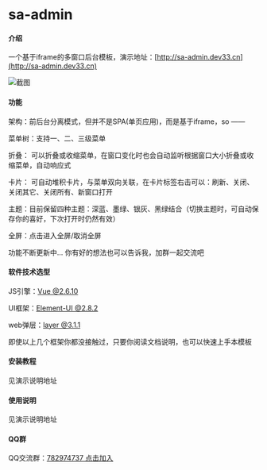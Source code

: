 # sa-admin

#### 介绍

一个基于iframe的多窗口后台模板，演示地址：[http://sa-admin.dev33.cn](http://sa-admin.dev33.cn)

![截图](https://color-test.oss-cn-qingdao.aliyuncs.com/sa-admin-img.png)

#### 功能

架构：前后台分离模式，但并不是SPA(单页应用)，而是基于iframe，so —— 

菜单树：支持一、二、三级菜单

折叠： 可以折叠或收缩菜单，在窗口变化时也会自动监听根据窗口大小折叠或收缩菜单，自动响应式

卡片： 可自动堆积卡片，与菜单双向关联，在卡片标签右击可以：刷新、关闭、关闭其它、关闭所有、新窗口打开

主题：目前保留四种主题：深蓝、墨绿、银灰、黑绿结合（切换主题时，可自动保存你的喜好，下次打开时仍然有效）

全屏：点击进入全屏/取消全屏

功能不断更新中... 你有好的想法也可以告诉我，加群一起交流吧


#### 软件技术选型

JS引擎：[Vue @2.6.10](https://cn.vuejs.org/)

UI框架：[Element-UI @2.8.2](https://element.eleme.cn/#/zh-CN)

web弹层：[layer @3.1.1](http://layer.layui.com/)

即使以上几个框架你都没接触过，只要你阅读文档说明，也可以快速上手本模板

#### 安装教程

见演示说明地址

#### 使用说明

见演示说明地址

#### QQ群

QQ交流群：[782974737 点击加入](https://jq.qq.com/?_wv=1027&k=5DHN5Ib)

